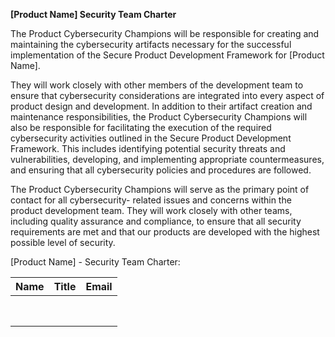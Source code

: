 **[Product Name] Security Team Charter**

The Product Cybersecurity Champions will be responsible for creating and maintaining the cybersecurity
artifacts necessary for the successful implementation of the Secure Product Development Framework for
[Product Name]. 

They will work closely with other members of the development team to ensure that
cybersecurity considerations are integrated into every aspect of product design and development.
In addition to their artifact creation and maintenance responsibilities, the Product Cybersecurity
Champions will also be responsible for facilitating the execution of the required cybersecurity activities
outlined in the Secure Product Development Framework. This includes identifying potential security
threats and vulnerabilities, developing, and implementing appropriate countermeasures, and ensuring
that all cybersecurity policies and procedures are followed.

The Product Cybersecurity Champions will serve as the primary point of contact for all cybersecurity-
related issues and concerns within the product development team. They will work closely with other
teams, including quality assurance and compliance, to ensure that all security requirements are met and
that our products are developed with the highest possible level of security.

[Product Name] - Security Team Charter:

| Name | Title | Email |
| :--: | :---: | :---: |
|      |       |       |
|      |       |       |
|      |       |       |
|      |       |       |
|      |       |       |
|      |       |       |
|      |       |       |
|      |       |       |